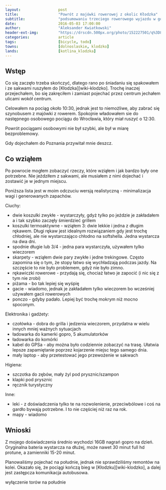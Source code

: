 ```yaml
---
layout:                 post
title:                  "Powrót z majówki rowerowej z okolic Kłodzka"
subtitle:               "podsumowaniu trzeciego rowerowego wyjazdu w górach"
date:                   2016-05-03 17:00:00
author:                 "Aleksander Kwiatkowski"
header-ext-img:         "https://drscdn.500px.org/photo/152227501/q%3D80_m%3D2000/e5818de7f8598a7adc53d04222d20740"
categories:             article
tags:                   [bicycle, todo]
towns:                  [dolnoslaskie, klodzko]
lands:                  [kotlina_klodzka]
---
```


Wstęp
-----

Co się zaczęło trzeba skończyć, dlatego rano po śniadaniu się spakowałem i ze sakwami
ruszyłem do [Kłodzka][wiki-klodzko]. Trochę inaczej przejechałem, bo się zakręciłem
i zamiast pojechać przez centrum jechałem ulicami wokół centrum.

Celowałem na pociąg około 10:30, jednak jest to niemożliwe, aby zabrać się szynobusem
z majówki z rowerem. Spokojnie władowałem sie do następnego osobowego pociągu
do Wrocławia, który miał ruszyć o 12:30.

Powrót pociągami osobowymi nie był szybki, ale był w miarę bezproblemowy.

Gdy dojechałem do Poznania przywitał mnie deszcz.

Co wziąłem
----------

Po powrocie mogłem zobaczyć rzeczy, które wziąłem i jak bardzo były one potrzebne.
Nie jeździłem z sakwami, ale musiałem z nimi dojechać i zostawić je w jednym miejscu.

Poniższa lista jest w moim odczuciu wersją realistyczną - minimalizacja wagi i
generowanych zapachów.

Ciuchy:

* dwie koszulki zwykłe - wystarczyły, gdyż tylko po jeździe je zakładałem a i tak szybko
  zaczęły śmierdzieć grillem
* koszulki termoaktywne - wziąłem 3: dwie lekkie i jedna z długim rękawem. Długi rękaw
  jest idealnym rozwiązaniem gdy jest trochę chłodniej, ale nie wystarczająco chłodno
  na softshella. Jedna wystarcza na dwa dni.
* spodnie długie lub 3/4 - jedna para wystarczyła, używałem tylko wieczorem
* skarpety - wziąłem dwie pary zwykłe i jedne trekingowe. Często zapomina się o tym, że
  stopy łatwo się wychładzają podczas jazdy. Na szczęście to nie było problemem,
  gdyż nie było zimno.
* rękawiczki rowerowe - przydają się, chociaż łatwo je zapocić (i nic się z tym nie zrobi)
* piżama - bo tak lepiej się wyśpię
* gacie - wiadomo, jednak je zakładałem tylko wieczorem bo wcześniej używałem gacii
  rowerowych
* ponczo - gdyby padało. Lepiej być trochę mokrym niż mocno spoconym.

Elektronika i gadżety:

* czołówka - dobra do grilla i jedzenia wieczorem, przydatna w wielu innych
  mniej ważnych sytuacjach
* ładowarka do kamerki gopro, 5 akumulatorków
* ładowarka do komórki
* kabel do GPSa - aby można było codziennie zobaczyć na trasę. Ułatwia lepsze zapamiętanie
  poprzez kojarzenie miejsc tego samego dnia.
* mały laptop - aby przetestować jego przewożenie w sakwach

Higiena:

* szczotka do zębów, mały żyl pod prysznic/szampon
* klapki pod prysznic
* ręcznik turystyczny

Inne:

* leki - z doświadczenia tylko te na rozwolenienie, przeciwbólowe i coś na gardło bywają
  potrzebne. I to nie częściej niż raz na rok.
* mapy - wiadomo

Wnioski
-------

Z mojego doświadczenia średnio wychodzi 16GB nagrań gopro na dzień.
Oryginalna bateria wystarcza na dłużej, może nawet 30 minut full hd protune, a
zamienniki 15-20 minut.

Planowaliśmy pojechać na południe, jednak nie sprawdziliśmy remontów na kolei.
Okazało się, że pociągi kończą bieg w [Kłodzku][wiki-klodzko], a dalej jest
zastępcza komunikacja autobusowa.

wyłączenie torów na południe
